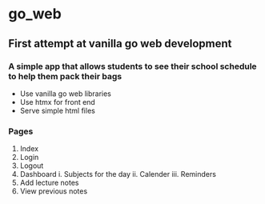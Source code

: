 # go_web
## First attempt at vanilla go web development

### A simple app that allows students to see their school schedule to help them pack their bags
- Use vanilla go web libraries
- Use htmx for front end
- Serve simple html files

### Pages
1. Index
2. Login
3. Logout
4. Dashboard
  i. Subjects for the day
  ii. Calender
  iii. Reminders
5. Add lecture notes
6. View previous notes
   
